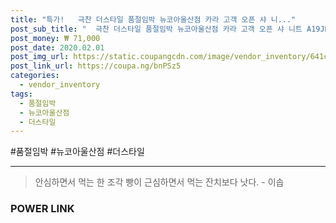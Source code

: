 ```yaml
--- 
title: "특가!   극찬 더스타일 품절임박 뉴코아울산점 카라 고객 오픈 샤 니..." 
post_sub_title: "  극찬 더스타일 품절임박 뉴코아울산점 카라 고객 오픈 샤 니트 A19JK9458 힛 스테파니 상품 초대박상품" 
post_money: ₩ 71,000 
post_date: 2020.02.01 
post_img_url: https://static.coupangcdn.com/image/vendor_inventory/641c/d1293d02f0909d45d801ca800413e0a99322855a1d5644c299e30417ad0e.jpg 
post_link_url: https://coupa.ng/bnPSz5 
categories: 
  - vendor_inventory 
tags: 
  - 품절임박 
  - 뉴코아울산점 
  - 더스타일 
--- 
```

  #품절임박 #뉴코아울산점 #더스타일 
<hr> 

> 안심하면서 먹는 한 조각 빵이 근심하면서 먹는 잔치보다 낫다. - 이솝 


### POWER LINK

